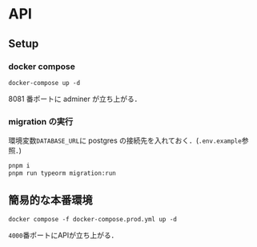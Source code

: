 # API

## Setup

### docker compose

```
docker-compose up -d
```

8081 番ポートに adminer が立ち上がる．

### migration の実行

環境変数`DATABASE_URL`に postgres の接続先を入れておく．(`.env.example`参照．)

```bash
pnpm i
pnpm run typeorm migration:run
```

## 簡易的な本番環境

```
docker compose -f docker-compose.prod.yml up -d
```

`4000`番ポートにAPIが立ち上がる．
